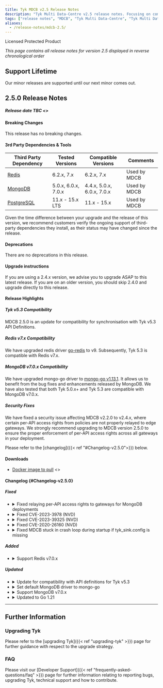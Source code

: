 ```yaml
---
title: Tyk MDCB v2.5 Release Notes
description: "Tyk Multi Data-Centre v2.5 release notes. Focusing on compatibility with Tyk API Definitions from Tyk Gateway v5.3"
tags: ["release notes", "MDCB", "Tyk Multi Data-Centre", "Tyk Multi Data-Center", "v2.5", "2.5"]
aliases:
  - /release-notes/mdcb-2.5/
---
```


Licensed Protected Product

*This page contains all release notes for version 2.5 displayed in reverse chronological order*

## Support Lifetime
Our minor releases are supported until our next minor comes out.

## 2.5.0 Release Notes

##### Release date TBC <<to be updated>>

#### Breaking Changes
This release has no breaking changes.

#### 3rd Party Dependencies & Tools
| Third Party Dependency                                     | Tested Versions        | Compatible Versions    | Comments | 
| ---------------------------------------------------------- | ---------------------- | ---------------------- | -------- | 
| [Redis](https://redis.io/download/)  | 6.2.x, 7.x  | 6.2.x, 7.x  | Used by MDCB | 
| [MongoDB](https://www.mongodb.com/try/download/community)  | 5.0.x, 6.0.x, 7.0.x | 4.4.x, 5.0.x, 6.0.x, 7.0.x | Used by MDCB | 
| [PostgreSQL](https://www.postgresql.org/download/)         | 11.x - 15.x LTS        | 11.x - 15.x            | Used by MDCB | 

Given the time difference between your upgrade and the release of this version, we recommend customers verify the ongoing support of third-party dependencies they install, as their status may have changed since the release.

#### Deprecations
There are no deprecations in this release.

#### Upgrade instructions
If you are using a 2.4.x version, we advise you to upgrade ASAP to this latest release. If you are on an older version, you should skip 2.4.0 and upgrade directly to this release.

#### Release Highlights

##### Tyk v5.3 Compatibility
MDCB 2.5.0 is an update for compatibility for synchronisation with Tyk v5.3 API Definitions.

##### Redis v7.x Compatibility
We have upgraded redis driver [go-redis](https://github.com/redis/go-redis) to v9. Subsequently, Tyk 5.3 is compatible with Redis v7.x.

##### MongoDB v7.0.x Compatibility
We have upgraded mongo-go driver to [mongo-go v1.13.1](https://github.com/mongodb/mongo-go-driver/releases/tag/v1.13.1). It allows us to benefit from the bug fixes and enhancements released by MongoDB. We have also tested that both Tyk 5.0.x+ and Tyk 5.3 are compatible with MongoDB v7.0.x.

##### Security Fixes
We have fixed a security issue affecting MDCB v2.2.0 to v2.4.x, where certain per-API access rights from policies are not properly relayed to edge gateways. We strongly recommend upgrading to MDCB version 2.5.0 to ensure the proper enforcement of per-API access rights across all gateways in your deployment.

Please refer to the [changelog]({{< ref "#Changelog-v2.5.0">}}) below.

#### Downloads
- [Docker image to pull](https://hub.docker.com/layers/tykio/tyk-mdcb-docker/v2.5.0/images/sha256-TBC?context=explore) <<to be updated>>

#### Changelog {#Changelog-v2.5.0}

##### Fixed
<ul>
 <li>
 <details>
 <summary>Fixed relaying per-API access rights to gateways for MongoDB deployments</summary>
   
Fixed a security issue affecting MDCB v2.2.0 to v2.4.x, where certain per-API access rights from policies are not properly relayed to edge gateways. This issue exists only when using MongoDB as storage engine.

It affected GraphQL's field-based permissions, query depth, per query depth limits, and disable introspection settings. Also it affected usage quota of both HTTP and GraphQL APIs. However, "Set per API limits and quotas" and global policy settings (e.g. query depth) are not affected by this issue.
 </details>
 </li>

  <li>
 <details>
 <summary>Fixed CVE-2023-3978 (NVD)</summary>

  Update embedded Tyk Pump to v1.9 to address CVE-2023-3978 (NVD)
 </details>
 </li>
  <li>
 <details>
 <summary>Fixed CVE-2023-39325 (NVD)</summary>

  Update embedded Tyk Pump to v1.9 to address CVE-2023-39325 (NVD)
 </details>
 </li>
  <li>
 <details>
 <summary>Fixed CVE-2020-26160 (NVD)</summary>
   
   Migrate MDCB JWT library to golang-jwt v4.5.0 to address CVE-2020-26160 (NVD)
 </details>
 </li>
 
   <li>
 <details>
 <summary>Fixed MDCB stuck in crash loop during startup if tyk_sink.config is missing</summary>
   
   Fix the sample MDCB configuration to stop a crash loop to allow MDCB to run without a tyk_sink.conf file
 </details>
 </li>
 </ul>

##### Added
<ul>
   <li>
 <details>
 <summary>Support Redis v7.0.x</summary>
   
   MDCB 2.5.0 refactors Redis connection logic by using [storage v1.2.2](https://github.com/TykTechnologies/storage/releases/tag/v1.2.2), 
   which integrates with [go-redis](https://github.com/redis/go-redis) v9. Subsequently, this fix adds support for 
   Redis v7.0.x.
 </details>
 </li>
 </ul>


##### Updated
<ul>
 
 <li>
 <details>
 <summary>Update for compatibility with API definitions for Tyk v5.3</summary>

MDCB supports Tyk API definitions up to Tyk Gateway v5.3.0. Please use this version with Tyk Gateway v5.3.0+.
 </details>
 </li>
 <li>
 <details>
 <summary>Set default MongoDB driver to mongo-go</summary>
   
MDCB uses `mongo-go` as the default MongoDB driver from v2.5.0. This provides support for MongoDB 4.4.x, 
5.0.x, 6.0.x, 7.0.x. If you are using older MongoDB versions e.g. 3.x, please set MongoDB driver to `mgo`. 
[MongoDB supported versions](https://tyk.io/docs/planning-for-production/database-settings/mongodb/#supported-versions) 
page provides details on how to configure MongoDB drivers in Tyk.
 </details>
 </li>
 
 <li>
 <details>
 <summary>Support MongoDB v7.0.x</summary>
   
MDCB integrates with [storage v1.2.2](https://github.com/TykTechnologies/storage), which updated mongo-go 
driver we use from v1.11.2 to [mongo-go v1.13.1](https://github.com/mongodb/mongo-go-driver/releases/tag/v1.13.1). 
It allows us to benefit from the bug fixes and enhancements released by MongoDB. 
 </details>
 </li>

 
 <li>
 <details>
 <summary>Updated to Go 1.21</summary>

   MDCB updated to Go 1.21 to benefit from fixed security issues, linkers, compilers etc.
   
 </details>
 </li>
 </ul>

---

## Further Information

### Upgrading Tyk

Please refer to the [upgrading Tyk]({{< ref "upgrading-tyk" >}}) page for further guidance with respect to the upgrade strategy.

### FAQ
Please visit our [Developer Support]({{< ref "frequently-asked-questions/faq" >}}) page for further information relating to reporting bugs, upgrading Tyk, technical support and how to contribute.
